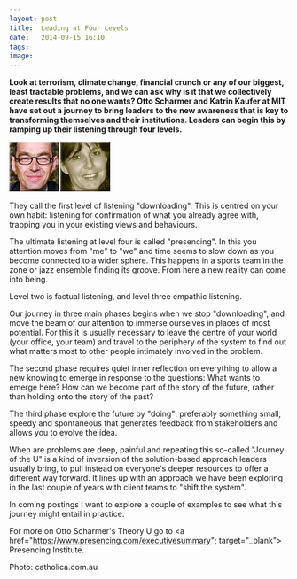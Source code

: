 ```yaml
---
layout: post
title:  Leading at Four Levels
date:   2014-09-15 16:10
tags: 
image:
---
```


**Look at terrorism, climate change, financial crunch or any of our biggest, least tractable problems, and we can ask why is it that we collectively create results that no one wants? Otto Scharmer and Katrin Kaufer at MIT have set out a journey to bring leaders to the new awareness that is key to transforming themselves and their institutions. Leaders can begin this by ramping up their listening through four levels.**

![](/libb/images/scharmer-kaufer.jpg)

They call the first level of listening "downloading". This is centred on your own habit: listening for confirmation of what you already agree with, trapping you in your existing views and behaviours.

The ultimate listening at level four is called "presencing". In this you attention moves from "me" to "we" and time seems to slow down as you become connected to a wider sphere. This happens in a sports team in the zone or jazz ensemble finding its groove. From here a new reality can come into being. 

Level two is factual listening, and level three empathic listening.  

Our journey in three main phases begins when we stop "downloading", and move the beam of our attention to immerse ourselves in places of most potential. For this it is usually necessary to leave the centre of your world (your office, your team) and travel to the periphery of the system to find out what matters most to other people intimately involved in the problem.

The second phase requires quiet inner reflection on everything to allow a new knowing to emerge in response to the questions: What wants to emerge here? How can we become part of the story of the future, rather than holding onto the story of the past?

The third phase explore the future by "doing": preferably something small, speedy and spontaneous that generates feedback from stakeholders and allows you to evolve the idea.

When are problems are deep, painful and repeating this so-called "Journey of the U" is a kind of inversion of the solution-based approach leaders usually bring, to pull instead on everyone's deeper resources to offer a different way forward. It lines up with an approach we have been exploring in the last couple of years with client teams to "shift the system". 

In coming postings I want to explore a couple of examples to see what this journey might entail in practice.

For more on Otto Scharmer's Theory U go to <a href="https://www.presencing.com/executivesummary"; target="_blank"> Presencing Institute. </a>

Photo: catholica.com.au










